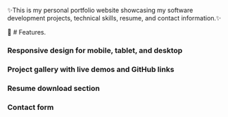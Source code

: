 ✨This is my personal portfolio website showcasing my software development projects, technical skills, resume, and contact information.✨

💪 # Features.

### Responsive design for mobile, tablet, and desktop

### Project gallery with live demos and GitHub links

### Resume download section

### Contact form
